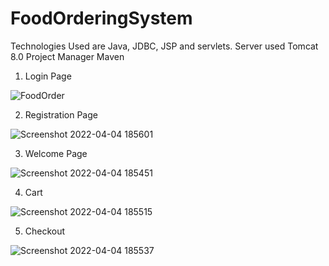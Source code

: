 # FoodOrderingSystem
Technologies Used are Java, JDBC, JSP and servlets.
Server used Tomcat 8.0
Project Manager Maven

1) Login Page

![FoodOrder](https://user-images.githubusercontent.com/102972549/161556367-4df0e6b2-775c-4cb5-9e45-0ce8191f89f7.png)

2) Registration Page

![Screenshot 2022-04-04 185601](https://user-images.githubusercontent.com/102972549/161556561-bc046f29-07f9-411c-b90b-7b148f836852.png)

3) Welcome Page

![Screenshot 2022-04-04 185451](https://user-images.githubusercontent.com/102972549/161556659-3b9b27fe-8546-4fa8-9578-c9d617f0b0b7.png)

4) Cart

![Screenshot 2022-04-04 185515](https://user-images.githubusercontent.com/102972549/161556721-f5041da9-4565-46cf-817f-c5a042f938e1.png)

5) Checkout

![Screenshot 2022-04-04 185537](https://user-images.githubusercontent.com/102972549/161556792-f47ef0b0-f7d1-4d77-b921-d13bc88cbbe7.png)
